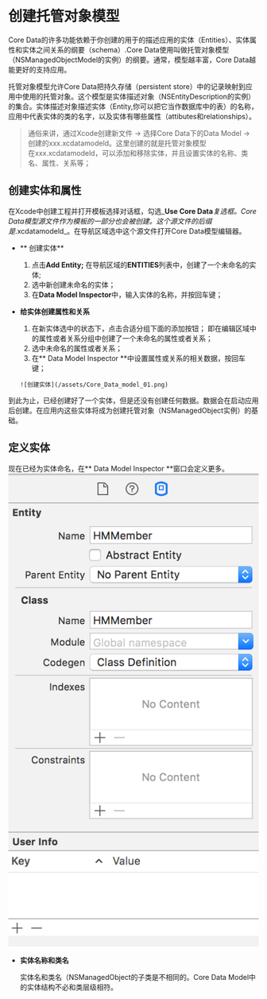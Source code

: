 # 创建托管对象模型

Core Data的许多功能依赖于你创建的用于的描述应用的实体（Entities）、实体属性和实体之间关系的纲要（schema）.Core Data使用叫做托管对象模型（NSManagedObjectModel的实例）的纲要。通常，模型越丰富，Core Data越能更好的支持应用。

托管对象模型允许Core Data把持久存储（persistent store）中的记录映射到应用中使用的托管对象。这个模型是实体描述对象（NSEntityDescription的实例）的集合。实体描述对象描述实体（Entity,你可以把它当作数据库中的表）的名称，应用中代表实体的类的名字，以及实体有哪些属性（attibutes和relationships）。

> 通俗来讲，通过Xcode创建新文件 -&gt; 选择Core Data下的Data Model -&gt; 创建的xxx.xcdatamodeld。这里创建的就是托管对象模型  
> 在xxx.xcdatamodeld，可以添加和移除实体，并且设置实体的名称、类名、属性、关系等；

## 创建实体和属性

在Xcode中创建工程并打开模板选择对话框，勾选_**Use Core Data**_复选框。Core Data模型源文件作为模板的一部分也会被创建。这个源文件的后缀是_.xcdatamodeld_。在导航区域选中这个源文件打开Core Data模型编辑器。

* ** 创建实体**

    1. 点击**Add Entity;**
       在导航区域的**ENTITIES**列表中，创建了一个未命名的实体;
    2. 选中新创建未命名的实体；
    3. 在**Data Model Inspector**中，输入实体的名称，并按回车键；
   
   
* **给实体创建属性和关系**
    1. 在新实体选中的状态下，点击合适分组下面的添加按钮；
       即在编辑区域中的属性或者关系分组中创建了一个未命名的属性或者关系；
    2. 选中未命名的属性或者关系；
    3. 在** Data Model Inspector **中设置属性或关系的相关数据，按回车键；

      ![创建实体](/assets/Core_Data_model_01.png)

到此为止，已经创建好了一个实体，但是还没有创建任何数据。数据会在启动应用后创建。在应用内这些实体将成为创建托管对象（NSManagedObject实例）的基础。

## 定义实体
现在已经为实体命名，在** Data Model Inspector **窗口会定义更多。
      ![](/assets/Core_Data_Model_Define_Enitity_01.png)

* **实体名称和类名**

   实体名和类名（NSManagedObject的子类是不相同的。Core Data Model中的实体结构不必和类层级相符。


